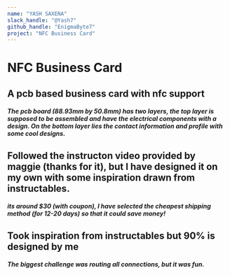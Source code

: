 ```yaml
---
name: "YASH SAXENA"
slack_handle: "@Yash7"
github_handle: "EnigmaByte7"
project: "NFC Business Card"
---
```


# NFC Business Card
## A pcb based business card with nfc support
##### The pcb board (88.93mm by 50.8mm) has two layers, the top layer is supposed to be assembled and have the electrical components with a design. On the bottom layer lies the contact information and profile with some cool designs.

## Followed the instructon video provided by maggie (thanks for it), but I have designed it on my own with some inspiration drawn from instructables.
##### its around $30 (with coupon), I have selected the cheapest shipping method (for 12-20 days) so that it could save money!

## Took inspiration from instructables but 90% is designed by me
##### The biggest challenge was routing all connections, but it was fun.
